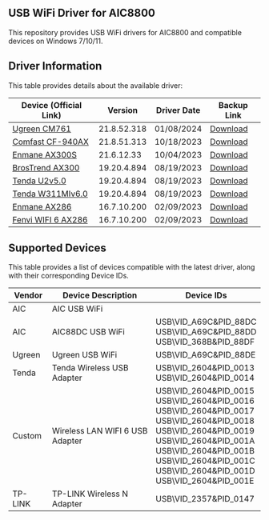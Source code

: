 ## USB WiFi Driver for AIC8800

This repository provides USB WiFi drivers for AIC8800 and compatible devices on Windows 7/10/11.

## Driver Information

This table provides details about the available driver:

| Device (Official Link)                                                                                                                       | Version     | Driver Date | Backup Link                                                                                                                       |
|----------------------------------------------------------------------------------------------------------------------------------------------|-------------|-------------|-----------------------------------------------------------------------------------------------------------------------------------|
| [Ugreen CM761](https://download.lulian.cn/AIC8800FC-CM761%E9%A9%B1%E5%8A%A8.zip)                                                             | 21.8.52.318 | 01/08/2024  | [Download](https://github.com/peckishrine/aic8800_windows_drivers/raw/main/AIC8800FC-CM761%E9%A9%B1%E5%8A%A8.zip)                 |
| [Comfast CF-940AX](https://en.comfast.com.cn/uploadfile/2023/1220/20231220091946673.zip)                                                     | 21.8.51.313 | 10/18/2023  | [Download](https://github.com/peckishrine/aic8800_windows_drivers/raw/main/20231220091946673.zip)                                 |
| [Enmane AX300S](https://www.enmangroup.cn/link/EM-AX300S_Windows_WiFi6_Driver.zip)                                                           | 21.6.12.33  | 10/04/2023  | [Download](https://github.com/peckishrine/aic8800_windows_drivers/raw/main/EM-AX300S_Windows_WiFi6_Driver.zip)                    |
| [BrosTrend AX300](https://cdn.shopify.com/s/files/1/0270/1023/6487/files/AX300_Nano_USB_Adapter-Driver_for_Windows_11_10_7.exe?v=1695803771) | 19.20.4.894 | 08/19/2023  | [Download](https://github.com/peckishrine/aic8800_windows_drivers/raw/main/AX300_Nano_USB_Adapter-Driver_for_Windows_11_10_7.exe) |
| [Tenda U2v5.0](https://down.tendacn.com/uploadfile/U2/Setup_U2V5.0_V1.0.0.4.zip)                                                             | 19.20.4.894 | 08/19/2023  | [Download](https://github.com/peckishrine/aic8800_windows_drivers/raw/main/Setup_U2V5.0_V1.0.0.4.zip)                             |
| [Tenda W311MIv6.0](https://down.tendacn.com/uploadfile/W311MI/Setup_W311MIV6.0_V1.0.0.8.zip)                                                 | 19.20.4.894 | 08/19/2023  | [Download](https://github.com/peckishrine/aic8800_windows_drivers/raw/main/Setup_W311MIV6.0_V1.0.0.8.zip)                         |
| [Enmane AX286](http://www.enmangroup.cn/link/EM-AX286_Windows_WiFi_Driver.zip)                                                               | 16.7.10.200 | 02/09/2023  | [Download](https://github.com/peckishrine/aic8800_windows_drivers/raw/main/EM-AX286_Windows_WiFi_Driver.zip)                      |
| [Fenvi WIFI 6 AX286](https://download.fenvi.com/support/USB/18286.rar)                                                                       | 16.7.10.200 | 02/09/2023  | [Download](https://github.com/peckishrine/aic8800_windows_drivers/raw/main/18286.rar)                                             |

## Supported Devices

This table provides a list of devices compatible with the latest driver, along with their corresponding Device IDs.

| Vendor | Device Description | Device IDs |
|---|---|---|
| AIC | AIC USB WiFi |  |
| AIC | AIC88DC USB WiFi | USB\VID_A69C&PID_88DC<br>USB\VID_A69C&PID_88DD<br>USB\VID_368B&PID_88DF |
| Ugreen | Ugreen USB WiFi | USB\VID_A69C&PID_88DE |
| Tenda | Tenda Wireless USB Adapter | USB\VID_2604&PID_0013<br>USB\VID_2604&PID_0014 |
| Custom | Wireless LAN WIFI 6 USB Adapter | USB\VID_2604&PID_0015<br>USB\VID_2604&PID_0016<br>USB\VID_2604&PID_0017<br>USB\VID_2604&PID_0018<br>USB\VID_2604&PID_0019<br>USB\VID_2604&PID_001A<br>USB\VID_2604&PID_001B<br>USB\VID_2604&PID_001C<br>USB\VID_2604&PID_001D<br>USB\VID_2604&PID_001E |
| TP-LINK | TP-LINK Wireless N Adapter | USB\VID_2357&PID_0147 |
